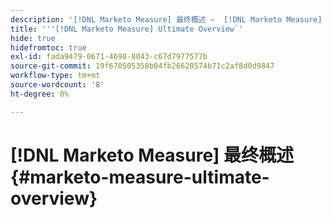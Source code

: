 ```yaml
---
description: '[!DNL Marketo Measure] 最终概述 —  [!DNL Marketo Measure]  — 产品文档'
title: '''[!DNL Marketo Measure] Ultimate Overview`'
hide: true
hidefromtoc: true
exl-id: fada9479-0671-4698-8043-c67d7977577b
source-git-commit: 19f670505358b04fb26620574b71c2af8d0d9847
workflow-type: tm+mt
source-wordcount: '8'
ht-degree: 0%

---
```


# [!DNL Marketo Measure] 最终概述 {#marketo-measure-ultimate-overview}
